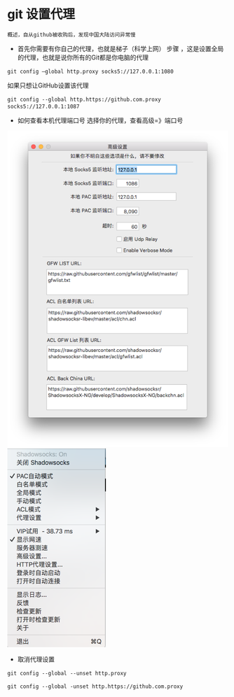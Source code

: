 # git 设置代理
`概述，自从github被收购后，发现中国大陆访问异常慢` 

* 首先你需要有你自己的代理，也就是梯子（科学上网）
    步骤 ，这是设置全局的代理，也就是说你所有的Git都是你电脑的代理
    
```
git config –global http.proxy socks5://127.0.0.1:1080 
```
如果只想让GitHub设置该代理

```
git config --global http.https://github.com.proxy socks5://127.0.0.1:1087
```

* 如何查看本机代理端口号
    选择你的代理，查看高级=》端口号
    
![](01.png)
![](02.png)

* 取消代理设置
    
```
git config --global --unset http.proxy 
```


```
git config --global -unset http.https://github.com.proxy 
```


